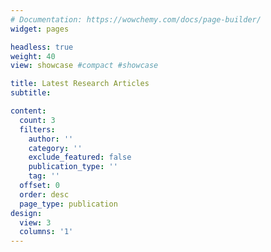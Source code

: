 ```yaml
---
# Documentation: https://wowchemy.com/docs/page-builder/
widget: pages

headless: true
weight: 40
view: showcase #compact #showcase

title: Latest Research Articles
subtitle:

content:
  count: 3
  filters:
    author: ''
    category: ''
    exclude_featured: false
    publication_type: ''
    tag: ''
  offset: 0
  order: desc
  page_type: publication
design:
  view: 3
  columns: '1'
---
```

